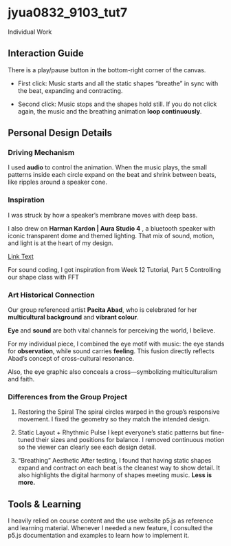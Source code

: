 # jyua0832_9103_tut7
Individual Work

## Interaction Guide

There is a play/pause button in the bottom-right corner of the canvas.

- First click: Music starts and all the static shapes “breathe” in sync with the beat, expanding and contracting.

- Second click: Music stops and the shapes hold still. If you do not click again, the music and the breathing animation **loop continuously**.

## Personal Design Details

### Driving Mechanism

I used **audio** to control the animation. When the music plays, the small patterns inside each circle expand on the beat and shrink between beats, like ripples around a speaker cone.

### Inspiration

 I was struck by how a speaker’s membrane moves with deep bass. 
 
 I also drew on **Harman Kardon | Aura Studio 4** , a bluetooth speaker with iconic transparent dome and themed lighting. That mix of sound, motion, and light is at the heart of my design.

 [Link Text](https://www.youtube.com/watch?v=p2iPgNiGnCk)

 For sound coding, I got inspiration from Week 12 Tutorial, Part 5 Controlling our shape class with FFT

### Art Historical Connection

Our group referenced artist **Pacita Abad**, who is celebrated for her **multicultural background** and **vibrant colour**.

**Eye** and **sound** are both vital channels for perceiving the world, I believe.

For my individual piece, I combined the eye motif with music: the eye stands for **observation**, while sound carries **feeling**. This fusion directly reflects Abad’s concept of cross-cultural resonance. 

Also, the eye graphic also conceals a cross—symbolizing multiculturalism and faith.

### Differences from the Group Project

1. Restoring the Spiral
   The spiral circles warped in the group’s responsive movement. I fixed the geometry so they match the intended design.

2. Static Layout + Rhythmic Pulse
   I kept everyone’s static patterns but fine-tuned their sizes and positions for balance. I removed continuous motion so the viewer can clearly see each design detail.

3. “Breathing” Aesthetic
   After testing, I found that having static shapes expand and contract on each beat is the cleanest way to show detail. It also highlights the digital harmony of shapes meeting music. **Less is more.**

## Tools & Learning
I heavily relied on course content and the use website p5.js as reference and learning material. Whenever I needed a new feature, I consulted the p5.js documentation and examples to learn how to implement it.
